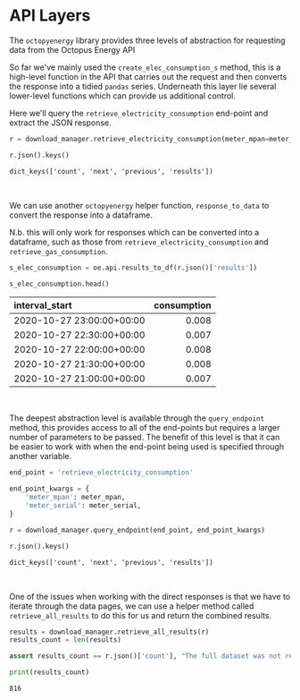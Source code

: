 # API Layers

The `octopyenergy` library provides three levels of abstraction for requesting data from the Octopus Energy API

So far we've mainly used the `create_elec_consumption_s` method, this is a high-level function in the API that carries out the request and then converts the response into a tidied `pandas` series. Underneath this layer lie several lower-level functions which can provide us additional control.

Here we'll query the `retrieve_electricity_consumption` end-point and extract the JSON response.


```python
r = download_manager.retrieve_electricity_consumption(meter_mpan=meter_mpan, meter_serial=meter_serial)

r.json().keys()
```
    dict_keys(['count', 'next', 'previous', 'results'])

<br>

We can use another `octopyenergy` helper function, `response_to_data` to convert the response into a dataframe.

N.b. this will only work for responses which can be converted into a dataframe, such as those from `retrieve_electricity_consumption` and `retrieve_gas_consumption`. 


```python
s_elec_consumption = oe.api.results_to_df(r.json()['results'])

s_elec_consumption.head()
```

| interval_start            |   consumption |
|:--------------------------|--------------:|
| 2020-10-27 23:00:00+00:00 |         0.008 |
| 2020-10-27 22:30:00+00:00 |         0.007 |
| 2020-10-27 22:00:00+00:00 |         0.008 |
| 2020-10-27 21:30:00+00:00 |         0.008 |
| 2020-10-27 21:00:00+00:00 |         0.007 |

<br>

The deepest abstraction level is available through the `query_endpoint` method, this provides access to all of the end-points but requires a larger number of parameters to be passed. The benefit of this level is that it can be easier to work with when the end-point being used is specified through another variable.


```python
end_point = 'retrieve_electricity_consumption'

end_point_kwargs = {
    'meter_mpan': meter_mpan,
    'meter_serial': meter_serial,
}

r = download_manager.query_endpoint(end_point, end_point_kwargs)

r.json().keys()
```

    dict_keys(['count', 'next', 'previous', 'results'])

<br>

One of the issues when working with the direct responses is that we have to iterate through the data pages, we can use a helper method called `retrieve_all_results` to do this for us and return the combined results.


```python
results = download_manager.retrieve_all_results(r)
results_count = len(results)

assert results_count == r.json()['count'], "The full dataset was not returned"

print(results_count)
```

    816
    